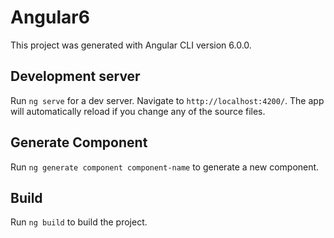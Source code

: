 # Angular6

This project was generated with Angular CLI version 6.0.0.

## Development server

Run `ng serve` for a dev server. Navigate to `http://localhost:4200/`. The app will automatically reload if you change any of the source files.

## Generate Component

Run `ng generate component component-name` to generate a new component. 

## Build

Run `ng build` to build the project.

